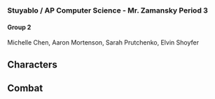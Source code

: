 ### Stuyablo / AP Computer Science - Mr. Zamansky Period 3

#### Group 2
Michelle Chen, Aaron Mortenson, Sarah Prutchenko, Elvin Shoyfer

## Characters

## Combat 


